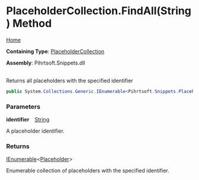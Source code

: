# PlaceholderCollection\.FindAll\(String\) Method

[Home](../../../../README.md)

**Containing Type**: [PlaceholderCollection](../README.md)

**Assembly**: Pihrtsoft\.Snippets\.dll

\
Returns all placeholders with the specified identifier

```csharp
public System.Collections.Generic.IEnumerable<Pihrtsoft.Snippets.Placeholder> FindAll(string identifier)
```

### Parameters

**identifier** &ensp; [String](https://docs.microsoft.com/en-us/dotnet/api/system.string)

A placeholder identifier\.

### Returns

[IEnumerable](https://docs.microsoft.com/en-us/dotnet/api/system.collections.generic.ienumerable-1)\<[Placeholder](../../Placeholder/README.md)>

Enumerable collection of placeholders with the specified identifier\.